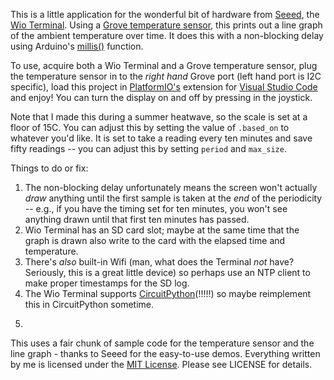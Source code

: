 This is a little application for the wonderful bit of hardware from [Seeed](https://www.seeedstudio.com/), the [Wio Terminal](https://www.seeedstudio.com/Wio-Terminal-p-4509.html). Using a [Grove temperature sensor](https://wiki.seeedstudio.com/Grove-Temperature_Sensor_V1.2/), this prints out a line graph of the ambient temperature over time. It does this with a non-blocking delay using Arduino's [millis()](https://www.arduino.cc/reference/en/language/functions/time/millis/) function.

To use, acquire both a Wio Terminal and a Grove temperature sensor, plug the temperature sensor in to the *right hand* Grove port (left hand port is I2C specific), load this project in [PlatformIO's](https://platformio.org/) extension for [Visual Studio Code](https://code.visualstudio.com/) and enjoy! You can turn the display on and off by pressing in the joystick.

Note that I made this during a summer heatwave, so the scale is set at a floor of 15C. You can adjust this by setting the value of ```.based_on``` to whatever you'd like. It is set to take a reading every ten minutes and save fifty readings -- you can adjust this by setting ```period``` and ```max_size```.

Things to do or fix:

1) The non-blocking delay unfortunately means the screen won't actually *draw* anything until the first sample is taken at the *end* of the periodicity -- e.g., if you have the timing set for ten minutes, you won't see anything drawn until that first ten minutes has passed. 
2) Wio Terminal has an SD card slot; maybe at the same time that the graph is drawn also write to the card with the elapsed time and temperature.
3) There's *also* built-in Wifi (man, what does the Terminal *not* have? Seriously, this is a great little device) so perhaps use an NTP client to make proper timestamps for the SD log.
4) The Wio Terminal supports [CircuitPython](https://circuitpython.org/board/seeeduino_wio_terminal/)(!!!!!) so maybe reimplement this in CircuitPython sometime.
5) ~~~An [Arduino IDE](https://www.arduino.cc/en/Main/Software) specific version.~~~ Done! In the arduino-ide directory.

This uses a fair chunk of sample code for the temperature sensor and the line graph - thanks to Seeed for the easy-to-use demos. Everything written by me is licensed under the [MIT License](https://en.wikipedia.org/wiki/MIT_License). Please see LICENSE for details.